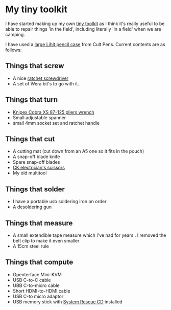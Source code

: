 # My tiny toolkit

I have started making up my own [tiny toolkit](https://tinytoolk.it/) as I think it's really useful to be able to repair things 'in the field', including literally 'in a field' when we are camping.

I have used a [large Lihit pencil case](https://cultpens.com/products/lihit-lab-triple-pen-caseStuff) from Cult Pens. Current contents are as follows:

## Things that screw
- A nice [ratchet screwdriver](https://tinytoolk.it/tools/wera-838-ra-s/)
- A set of Wera bit's to go with it.

## Things that turn
- [Knipex Cobra XS 87-125 pliers wrench](https://tinytoolk.it/tools/knipex-cobra/)
- Small adjustable spanner
- small 4mm socket set and ratchet handle

## Things that cut
- A cutting mat (cut down from an A5 one so it fits in the pouch)
- A snap-off blade knife
- Spare snap-off blades
- [CK electrician's scissors](https://www.primetools.co.uk/product/ck-492001-heavy-duty-electricians-scissors-140mm-soft-cable-tape-ties/)
- My old multitool

## Things that solder
- I have a portable usb soldering iron on order
- A desoldering gun

## Things that measure
- A small extendible tape measure which I've had for years.. I removed the belt clip to make it even smaller
- A 15cm steel rule

## Things that compute
- Openterface Mini-KVM
- USB C-to-C cable
- UBB C-to-micro cable
- Short HDMI-to-HDMI cable
- USB C-to micro adaptor
- USB memory stick with [System Rescue CD](https://www.system-rescue.org/) installed
